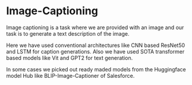 # Image-Captioning
Image captioning is a task where we are provided with an image and our task is to generate a text description of the image.

Here we have used conventional architectures like CNN based ResNet50 and LSTM for caption generations. Also we have used SOTA transformer based models like Vit and GPT2 for text generation.

In some cases we picked out ready maded models from the Huggingface model Hub like BLIP-Image-Captioner of Salesforce.
